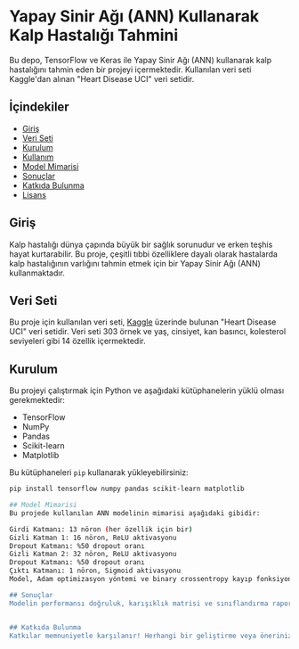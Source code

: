 # Yapay Sinir Ağı (ANN) Kullanarak Kalp Hastalığı Tahmini

Bu depo, TensorFlow ve Keras ile Yapay Sinir Ağı (ANN) kullanarak kalp hastalığını tahmin eden bir projeyi içermektedir. Kullanılan veri seti Kaggle'dan alınan "Heart Disease UCI" veri setidir.

## İçindekiler

- [Giriş](#giriş)
- [Veri Seti](#veri-seti)
- [Kurulum](#kurulum)
- [Kullanım](#kullanım)
- [Model Mimarisi](#model-mimarisi)
- [Sonuçlar](#sonuçlar)
- [Katkıda Bulunma](#katkıda-bulunma)
- [Lisans](#lisans)

## Giriş

Kalp hastalığı dünya çapında büyük bir sağlık sorunudur ve erken teşhis hayat kurtarabilir. Bu proje, çeşitli tıbbi özelliklere dayalı olarak hastalarda kalp hastalığının varlığını tahmin etmek için bir Yapay Sinir Ağı (ANN) kullanmaktadır.

## Veri Seti

Bu proje için kullanılan veri seti, [Kaggle](https://www.kaggle.com/ronitf/heart-disease-uci) üzerinde bulunan "Heart Disease UCI" veri setidir. Veri seti 303 örnek ve yaş, cinsiyet, kan basıncı, kolesterol seviyeleri gibi 14 özellik içermektedir.

## Kurulum

Bu projeyi çalıştırmak için Python ve aşağıdaki kütüphanelerin yüklü olması gerekmektedir:

- TensorFlow
- NumPy
- Pandas
- Scikit-learn
- Matplotlib

Bu kütüphaneleri `pip` kullanarak yükleyebilirsiniz:

```bash
pip install tensorflow numpy pandas scikit-learn matplotlib

## Model Mimarisi
Bu projede kullanılan ANN modelinin mimarisi aşağıdaki gibidir:

Girdi Katmanı: 13 nöron (her özellik için bir)
Gizli Katman 1: 16 nöron, ReLU aktivasyonu
Dropout Katmanı: %50 dropout oranı
Gizli Katman 2: 32 nöron, ReLU aktivasyonu
Dropout Katmanı: %50 dropout oranı
Çıktı Katmanı: 1 nöron, Sigmoid aktivasyonu
Model, Adam optimizasyon yöntemi ve binary crossentropy kayıp fonksiyonu ile derlenmiştir. 50 epoch boyunca, 10'luk batch boyutu ile eğitilmiştir.

## Sonuçlar
Modelin performansı doğruluk, karışıklık matrisi ve sınıflandırma raporu kullanılarak değerlendirilmiştir. Eğitim epochları boyunca doğruluk ve kayıp grafikleri de görselleştirilmiştir.


## Katkıda Bulunma
Katkılar memnuniyetle karşılanır! Herhangi bir geliştirme veya öneriniz varsa, lütfen bir sorun oluşturun veya bir pull request gönderin.
